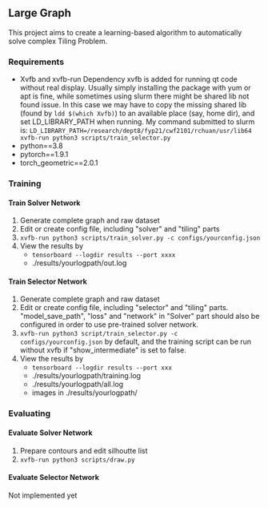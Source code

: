 ## Large Graph
This project aims to create a learning-based algorithm to automatically solve complex Tiling Problem.

### Requirements
+ Xvfb and xvfb-run
    Dependency xvfb is added for running qt code without real display. Usually simply installing the package with yum or apt is fine, while sometimes using slurm there might be shared lib not found issue.
    In this case we may have to copy the missing shared lib (found by `ldd $(which Xvfb)`) to an available place (say, home dir), and set LD_LIBRARY_PATH when running.
    My command submitted to slurm is:
    `LD_LIBRARY_PATH=/research/dept8/fyp21/cwf2101/rchuan/usr/lib64 xvfb-run python3 scripts/train_selector.py`
+ python==3.8
+ pytorch==1.9.1
+ torch_geometric==2.0.1
### Training
#### Train Solver Network
1. Generate complete graph and raw dataset
2. Edit or create config file, including "solver" and "tiling" parts
3. `xvfb-run python3 scripts/train_solver.py -c configs/yourconfig.json`
4. View the results by 
    + `tensorboard --logdir results --port xxxx`
    + ./results/yourlogpath/out.log

#### Train Selector Network
1. Generate complete graph and raw dataset 
2. Edit or create config file, including "selector" and "tiling" parts. "model_save_path", "loss" and "network" in  "Solver" part should also be configured in order to use pre-trained solver network.
3. `xvfb-run python3 script/train_selector.py -c configs/yourconfig.json` by default, and the training script can be run without xvfb if "show_intermediate" is set to false.
4. View the results by
    + `tensorboard --logdir results --port xxx`
    + ./results/yourlogpath/training.log
    + ./results/yourlogpath/all.log
    + images in ./results/yourlogpath/

### Evaluating
#### Evaluate Solver Network
1. Prepare contours and edit silhoutte list
2. `xvfb-run python3 scripts/draw.py`
#### Evaluate Selector Network
Not implemented yet
